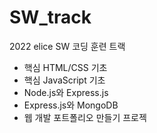 # SW_track

2022 elice SW 코딩 훈련 트랙
- 핵심 HTML/CSS 기초
- 핵심 JavaScript 기초
- Node.js와 Express.js
- Express.js와 MongoDB
- 웹 개발 포트폴리오 만들기 프로젝
